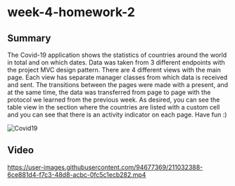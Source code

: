 # week-4-homework-2

## Summary

The Covid-19 application shows the statistics of countries around the world in total and on which dates. Data was taken from 3 different endpoints with the project MVC design pattern. There are 4 different views with the main page. Each view has separate manager classes from which data is received and sent. The transitions between the pages were made with a present, and at the same time, the data was transferred from page to page with the protocol we learned from the previous week. As desired, you can see the table view in the section where the countries are listed with a custom cell and you can see that there is an activity indicator on each page. Have fun :)

![Covid19](https://user-images.githubusercontent.com/94677369/211027110-9cf3fa83-ae91-4599-b37c-c75c1983f74d.png)


## Video

https://user-images.githubusercontent.com/94677369/211032388-6ce881d4-f7c3-48d8-acbc-0fc5c1ecb282.mp4
